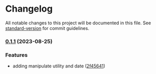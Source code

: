 # Changelog

All notable changes to this project will be documented in this file. See [standard-version](https://github.com/conventional-changelog/standard-version) for commit guidelines.

### [0.1.1](https://github.com/ioofy/perkakas/compare/v0.1.2...v0.1.1) (2023-08-25)


### Features

* adding manipulate utility and date ([2f45641](https://github.com/ioofy/perkakas/commit/2f456415280e4cacd00bfc74cd5b772aa9d17052))
